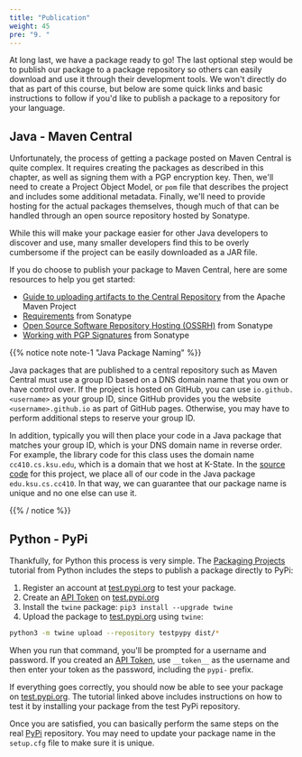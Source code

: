 ```yaml
---
title: "Publication"
weight: 45
pre: "9. "
---
```


At long last, we have a package ready to go! The last optional step would be to publish our package to a package repository so others can easily download and use it through their development tools. We won't directly do that as part of this course, but below are some quick links and basic instructions to follow if you'd like to publish a package to a repository for your language.

## Java - Maven Central

Unfortunately, the process of getting a package posted on Maven Central is quite complex. It requires creating the packages as described in this chapter, as well as signing them with a PGP encryption key. Then, we'll need to create a Project Object Model, or `pom` file that describes the project and includes some additional metadata. Finally, we'll need to provide hosting for the actual packages themselves, though much of that can be handled through an open source repository hosted by Sonatype.

While this will make your package easier for other Java developers to discover and use, many smaller developers find this to be overly cumbersome if the project can be easily downloaded as a JAR file.

If you do choose to publish your package to Maven Central, here are some resources to help you get started:

* [Guide to uploading artifacts to the Central Repository](https://maven.apache.org/repository/guide-central-repository-upload.html) from the Apache Maven Project
* [Requirements](https://central.sonatype.org/pages/requirements.html) from Sonatype
* [Open Source Software Repository Hosting (OSSRH)](https://central.sonatype.org/pages/ossrh-guide.html) from Sonatype
* [Working with PGP Signatures](https://central.sonatype.org/pages/working-with-pgp-signatures.html) from Sonatype

{{% notice note note-1 "Java Package Naming" %}}

Java packages that are published to a central repository such as Maven Central must use a group ID based on a DNS domain name that you own or have control over. If the project is hosted on GitHub, you can use `io.github.<username>` as your group ID, since GitHub provides you the website `<username>.github.io` as part of GitHub pages. Otherwise, you may have to perform additional steps to reserve your group ID.

In addition, typically you will then place your code in a Java package that matches your group ID, which is your DNS domain name in reverse order. For example, the library code for this class uses the domain name `cc410.cs.ksu.edu`, which is a domain that we host at K-State. In the [source code](https://github.com/K-State-Computational-Core/restaurantregister-java) for this project, we place all of our code in the Java package `edu.ksu.cs.cc410`. In that way, we can guarantee that our package name is unique and no one else can use it.

{{% / notice %}}

## Python - PyPi

Thankfully, for Python this process is very simple. The [Packaging Projects](https://packaging.python.org/tutorials/packaging-projects/) tutorial from Python includes the steps to publish a package directly to PyPi:

1. Register an account at [test.pypi.org](https://test.pypi.org/account/register/) to test your package.
2. Create an [API Token](https://test.pypi.org/help/#apitoken) on [test.pypi.org](https://test.pypi.org/)
3. Install the `twine` package: `pip3 install --upgrade twine`
4. Upload the package to [test.pypi.org](https://test.pypi.org/) using `twine`:

```bash
python3 -m twine upload --repository testpypy dist/*
```

When you run that command, you'll be prompted for a username and password. If you created an [API Token](https://test.pypi.org/help/#apitoken), use `__token__` as the username and then enter your token as the password, including the `pypi-` prefix.

If everything goes correctly, you should now be able to see your package on [test.pypi.org](https://test.pypi.org/). The tutorial linked above includes instructions on how to test it by installing your package from the test PyPi repository.

Once you are satisfied, you can basically perform the same steps on the real [PyPi](https://pypi.org/) repository. You may need to update your package name in the `setup.cfg` file to make sure it is unique. 

